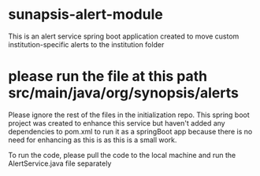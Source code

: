 # sunapsis-alert-module
This is an alert service spring boot application created to move custom institution-specific alerts to the institution folder

# please run the file at this path src/main/java/org/synopsis/alerts

Please ignore the rest of the files in the initialization repo. This spring boot project was created to enhance this service but  haven't added any dependencies to pom.xml to run it as a springBoot app because there is no need for enhancing as this is as this is a  small work. 

To run the code, please pull the code to the  local machine and run the AlertService.java file separately
